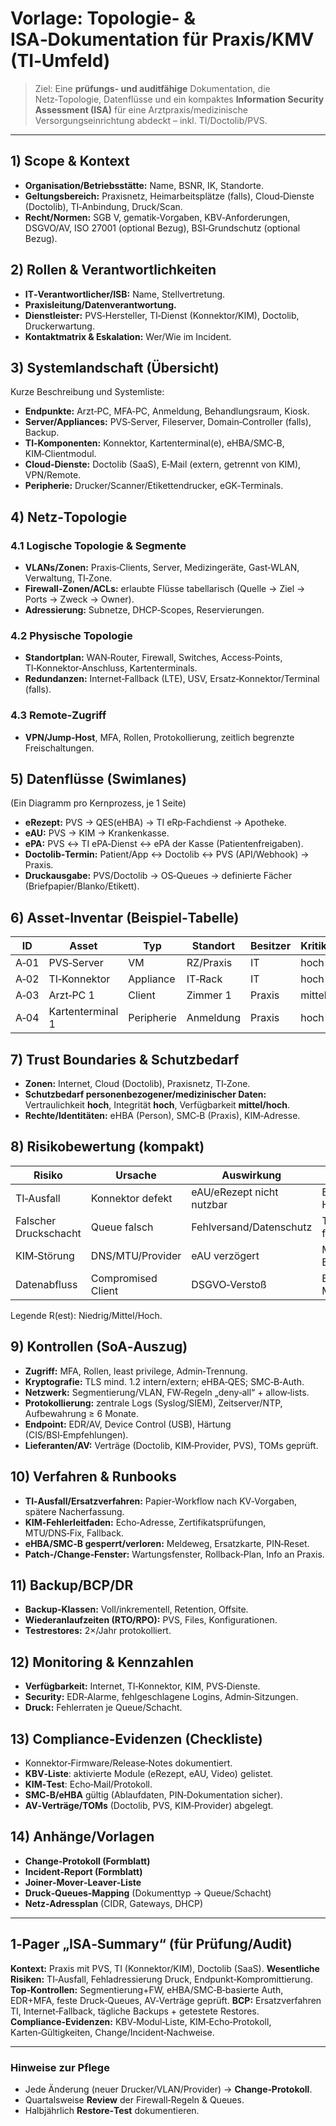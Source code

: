 # Vorlage: Topologie- & ISA‑Dokumentation für Praxis/KMV (TI‑Umfeld)

> Ziel: Eine **prüfungs- und auditfähige** Dokumentation, die Netz‑Topologie, Datenflüsse und ein kompaktes **Information Security Assessment (ISA)** für eine Arztpraxis/medizinische Versorgungseinrichtung abdeckt – inkl. TI/Doctolib/PVS.

---

## 1) Scope & Kontext
- **Organisation/Betriebsstätte:** Name, BSNR, IK, Standorte.
- **Geltungsbereich:** Praxisnetz, Heimarbeitsplätze (falls), Cloud‑Dienste (Doctolib), TI‑Anbindung, Druck/Scan.
- **Recht/Normen:** SGB V, gematik‑Vorgaben, KBV‑Anforderungen, DSGVO/AV, ISO 27001 (optional Bezug), BSI‑Grundschutz (optional Bezug).

## 2) Rollen & Verantwortlichkeiten
- **IT‑Verantwortlicher/ISB:** Name, Stellvertretung.
- **Praxisleitung/Datenverantwortung.**
- **Dienstleister:** PVS‑Hersteller, TI‑Dienst (Konnektor/KIM), Doctolib, Druckerwartung.
- **Kontaktmatrix & Eskalation:** Wer/Wie im Incident.

## 3) Systemlandschaft (Übersicht)
Kurze Beschreibung und Systemliste:
- **Endpunkte:** Arzt‑PC, MFA‑PC, Anmeldung, Behandlungsraum, Kiosk.
- **Server/Appliances:** PVS‑Server, Fileserver, Domain‑Controller (falls), Backup.
- **TI‑Komponenten:** Konnektor, Kartenterminal(e), eHBA/SMC‑B, KIM‑Clientmodul.
- **Cloud‑Dienste:** Doctolib (SaaS), E‑Mail (extern, getrennt von KIM), VPN/Remote.
- **Peripherie:** Drucker/Scanner/Etikettendrucker, eGK‑Terminals.

## 4) Netz‑Topologie
### 4.1 Logische Topologie & Segmente
- **VLANs/Zonen:** Praxis‑Clients, Server, Medizingeräte, Gast‑WLAN, Verwaltung, TI‑Zone.
- **Firewall‑Zonen/ACLs:** erlaubte Flüsse tabellarisch (Quelle → Ziel → Ports → Zweck → Owner).
- **Adressierung:** Subnetze, DHCP‑Scopes, Reservierungen.

### 4.2 Physische Topologie
- **Standortplan:** WAN‑Router, Firewall, Switches, Access‑Points, TI‑Konnektor‑Anschluss, Kartenterminals.
- **Redundanzen:** Internet‑Fallback (LTE), USV, Ersatz‑Konnektor/Terminal (falls).

### 4.3 Remote‑Zugriff
- **VPN/Jump‑Host**, MFA, Rollen, Protokollierung, zeitlich begrenzte Freischaltungen.

## 5) Datenflüsse (Swimlanes)
(Ein Diagramm pro Kernprozess, je 1 Seite)
- **eRezept:** PVS → QES(eHBA) → TI eRp‑Fachdienst → Apotheke.
- **eAU:** PVS → KIM → Krankenkasse.
- **ePA:** PVS ↔ TI ePA‑Dienst ↔ ePA der Kasse (Patientenfreigaben).
- **Doctolib‑Termin:** Patient/App ↔ Doctolib ↔ PVS (API/Webhook) → Praxis.
- **Druckausgabe:** PVS/Doctolib → OS‑Queues → definierte Fächer (Briefpapier/Blanko/Etikett).

## 6) Asset‑Inventar (Beispiel‑Tabelle)
| ID | Asset | Typ | Standort | Besitzer | Kritikalität | Verfügbarkeit | Patch‑Status | Backup |
|---|---|---|---|---|---|---|---|---|
| A‑01 | PVS‑Server | VM | RZ/Praxis | IT | hoch | 99,5% | aktuell | voll/täglich |
| A‑02 | TI‑Konnektor | Appliance | IT‑Rack | IT | hoch | 99,9% | FW x.y | n/a |
| A‑03 | Arzt‑PC 1 | Client | Zimmer 1 | Praxis | mittel | 98% | aktuell | Profil‑Backup |
| A‑04 | Kartenterminal 1 | Peripherie | Anmeldung | Praxis | hoch | 99,9% | FW ok | n/a |

## 7) Trust Boundaries & Schutzbedarf
- **Zonen:** Internet, Cloud (Doctolib), Praxisnetz, TI‑Zone.
- **Schutzbedarf personenbezogener/medizinischer Daten:** Vertraulichkeit **hoch**, Integrität **hoch**, Verfügbarkeit **mittel/hoch**.
- **Rechte/Identitäten:** eHBA (Person), SMC‑B (Praxis), KIM‑Adresse.

## 8) Risikobewertung (kompakt)
| Risiko | Ursache | Auswirkung | Ist‑Kontrolle | R(est) | Maßnahme |
|---|---|---|---|---|---|
| TI‑Ausfall | Konnektor defekt | eAU/eRezept nicht nutzbar | Ersatzverfahren, Hotline | M | 2. Konnektor/Spare‑Terminal |
| Falscher Druckschacht | Queue falsch | Fehlversand/Datenschutz | Testprofile, feste Queues | M | Schulung, Sperren von „Auto“ |
| KIM‑Störung | DNS/MTU/Provider | eAU verzögert | Monitoring, Echo‑Test | M | 2. KIM‑Provider/Retry |
| Datenabfluss | Compromised Client | DSGVO‑Verstoß | EDR, Least Priv., MFA | M | Härtung, Patch‑Mgmt |

Legende R(est): Niedrig/Mittel/Hoch.

## 9) Kontrollen (SoA‑Auszug)
- **Zugriff:** MFA, Rollen, least privilege, Admin‑Trennung.
- **Kryptografie:** TLS mind. 1.2 intern/extern; eHBA‑QES; SMC‑B‑Auth.
- **Netzwerk:** Segmentierung/VLAN, FW‑Regeln „deny‑all“ + allow‑lists.
- **Protokollierung:** zentrale Logs (Syslog/SIEM), Zeitserver/NTP, Aufbewahrung ≥ 6 Monate.
- **Endpoint:** EDR/AV, Device Control (USB), Härtung (CIS/BSI‑Empfehlungen).
- **Lieferanten/AV:** Verträge (Doctolib, KIM‑Provider, PVS), TOMs geprüft.

## 10) Verfahren & Runbooks
- **TI‑Ausfall/Ersatzverfahren:** Papier‑Workflow nach KV‑Vorgaben, spätere Nacherfassung.
- **KIM‑Fehlerleitfaden:** Echo‑Adresse, Zertifikatsprüfungen, MTU/DNS‑Fix, Fallback.
- **eHBA/SMC‑B gesperrt/verloren:** Meldeweg, Ersatzkarte, PIN‑Reset.
- **Patch‑/Change‑Fenster:** Wartungsfenster, Rollback‑Plan, Info an Praxis.

## 11) Backup/BCP/DR
- **Backup‑Klassen:** Voll/inkrementell, Retention, Offsite.
- **Wiederanlaufzeiten (RTO/RPO):** PVS, Files, Konfigurationen.
- **Testrestores:** 2×/Jahr protokolliert.

## 12) Monitoring & Kennzahlen
- **Verfügbarkeit:** Internet, TI‑Konnektor, KIM, PVS‑Dienste.
- **Security:** EDR‑Alarme, fehlgeschlagene Logins, Admin‑Sitzungen.
- **Druck:** Fehlerraten je Queue/Schacht.

## 13) Compliance‑Evidenzen (Checkliste)
- Konnektor‑Firmware/Release‑Notes dokumentiert.
- **KBV‑Liste**: aktivierte Module (eRezept, eAU, Video) gelistet.
- **KIM‑Test**: Echo‑Mail/Protokoll.
- **SMC‑B/eHBA** gültig (Ablaufdaten, PIN‑Dokumentation sicher).
- **AV‑Verträge/TOMs** (Doctolib, PVS, KIM‑Provider) abgelegt.

## 14) Anhänge/Vorlagen
- **Change‑Protokoll (Formblatt)**
- **Incident‑Report (Formblatt)**
- **Joiner‑Mover‑Leaver‑Liste**
- **Druck‑Queues‑Mapping** (Dokumenttyp → Queue/Schacht)
- **Netz‑Adressplan** (CIDR, Gateways, DHCP)

---

## 1‑Pager „ISA‑Summary“ (für Prüfung/Audit)
**Kontext:** Praxis mit PVS, TI (Konnektor/KIM), Doctolib (SaaS).
**Wesentliche Risiken:** TI‑Ausfall, Fehladressierung Druck, Endpunkt‑Kompromittierung.
**Top‑Kontrollen:** Segmentierung+FW, eHBA/SMC‑B‑basierte Auth, EDR+MFA, feste Druck‑Queues, AV‑Verträge geprüft.
**BCP:** Ersatzverfahren TI, Internet‑Fallback, tägliche Backups + getestete Restores.
**Compliance‑Evidenzen:** KBV‑Modul‑Liste, KIM‑Echo‑Protokoll, Karten‑Gültigkeiten, Change/Incident‑Nachweise.

---

### Hinweise zur Pflege
- Jede Änderung (neuer Drucker/VLAN/Provider) → **Change‑Protokoll**.
- Quartalsweise **Review** der Firewall‑Regeln & Queues.
- Halbjährlich **Restore‑Test** dokumentieren.

